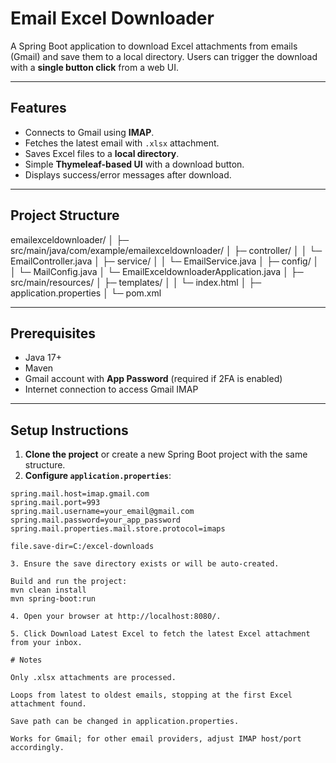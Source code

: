 # Email Excel Downloader

A Spring Boot application to download Excel attachments from emails (Gmail) and save them to a local directory. Users can trigger the download with a **single button click** from a web UI.

---

## Features

- Connects to Gmail using **IMAP**.
- Fetches the latest email with `.xlsx` attachment.
- Saves Excel files to a **local directory**.
- Simple **Thymeleaf-based UI** with a download button.
- Displays success/error messages after download.

---

## Project Structure
emailexceldownloader/
│
├─ src/main/java/com/example/emailexceldownloader/
│ ├─ controller/
│ │ └─ EmailController.java
│ ├─ service/
│ │ └─ EmailService.java
│ ├─ config/
│ │ └─ MailConfig.java
│ └─ EmailExceldownloaderApplication.java
│
├─ src/main/resources/
│ ├─ templates/
│ │ └─ index.html
│ ├─ application.properties
│
└─ pom.xml

---

## Prerequisites

- Java 17+
- Maven
- Gmail account with **App Password** (required if 2FA is enabled)
- Internet connection to access Gmail IMAP

---

## Setup Instructions

1. **Clone the project** or create a new Spring Boot project with the same structure.
2. **Configure `application.properties`**:

```properties
spring.mail.host=imap.gmail.com
spring.mail.port=993
spring.mail.username=your_email@gmail.com
spring.mail.password=your_app_password
spring.mail.properties.mail.store.protocol=imaps

file.save-dir=C:/excel-downloads

3. Ensure the save directory exists or will be auto-created.

Build and run the project:
mvn clean install
mvn spring-boot:run

4. Open your browser at http://localhost:8080/.

5. Click Download Latest Excel to fetch the latest Excel attachment from your inbox.

# Notes

Only .xlsx attachments are processed.

Loops from latest to oldest emails, stopping at the first Excel attachment found.

Save path can be changed in application.properties.

Works for Gmail; for other email providers, adjust IMAP host/port accordingly.

